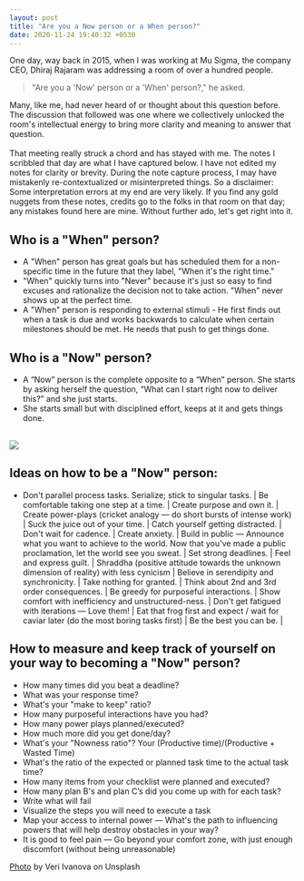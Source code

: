 ```yaml
---
layout: post
title: "Are you a Now person or a When person?"
date: 2020-11-24 19:40:32 +0530
---
```


One day, way back in 2015, when I was working at Mu Sigma, the company CEO, Dhiraj Rajaram was addressing a room of over a hundred people.

> "Are you a 'Now' person or a 'When' person?," he asked.

Many, like me, had never heard of or thought about this question before. The discussion that followed was one where we collectively unlocked the room's intellectual energy to bring more clarity and meaning to answer that question. <br><br>
That meeting really struck a chord and has stayed with me. The notes I scribbled that day are what I have captured below. I have not edited my notes for clarity or brevity. During the note capture process, I may have mistakenly re-contextualized or misinterpreted things. So a disclaimer: Some interpretation errors at my end are very likely. If you find any gold nuggets from these notes, credits go to the folks in that room on that day; any mistakes found here are mine. Without further ado, let's get right into it. <br>

## Who is a "When" person?

- A "When" person has great goals but has scheduled them for a non-specific time in the future that they label, "When it's the right time."
- "When" quickly turns into "Never" because it's just so easy to find excuses and rationalize the decision not to take action. "When" never shows up at the perfect time.
- A "When" person is responding to external stimuli - He first finds out when a task is due and works backwards to calculate when certain milestones should be met. He needs that push to get things done.<br>

## Who is a "Now" person?

- A “Now” person is the complete opposite to a “When” person. She starts by asking herself the question, “What can I start right now to deliver this?” and she just starts.
- She starts small but with disciplined effort, keeps at it and gets things done.<br><br>

<img src="https://media.publit.io/file/NeerajHiraniSite/Now-vs-When.jpg">
 
## Ideas on how to be a "Now" person:
- Don't parallel process tasks. Serialize; stick to singular tasks. | Be comfortable taking one step at a time. | Create purpose and own it. |
Create power-plays (cricket analogy — do short bursts of intense work) | Suck the juice out of your time. | Catch yourself getting distracted. |
Don't wait for cadence. | Create anxiety. | Build in public — Announce what you want to achieve to the world. Now that you've made a public proclamation, let the world see you sweat. |
Set strong deadlines. | Feel and express guilt. | Shraddha (positive attitude towards the unknown dimension of reality) with less cynicism |
Believe in serendipity and synchronicity. | Take nothing for granted. | Think about 2nd and 3rd order consequences. |
Be greedy for purposeful interactions. | Show comfort with inefficiency and unstructured-ness. | Don't get fatigued with iterations — Love them! |
Eat that frog first and expect / wait for caviar later (do the most boring tasks first) | Be the best you can be. | 
 
## How to measure and keep track of yourself on your way to becoming a "Now" person?
 
- How many times did you beat a deadline?
- What was your response time?
- What's your "make to keep" ratio?
- How many purposeful interactions have you had?
- How many power plays planned/executed?
- How much more did you get done/day?
- What's your "Nowness ratio"? Your (Productive time)/(Productive + Wasted Time)
- What's the ratio of the expected or planned task time to the actual task time?
- How many items from your checklist were planned and executed?
- How many plan B's and plan C’s did you come up with for each task?
- Write what will fail
- Visualize the steps you will need to execute a task
- Map your access to internal power — What's the path to influencing powers that will help destroy obstacles in your way?
- It is good to feel pain — Go beyond your comfort zone, with just enough discomfort (without being unreasonable)
 
[Photo][stopwatch] by Veri Ivanova on Unsplash
 
[stopwatch]: https://unsplash.com/photos/p3Pj7jOYvnM
